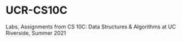 # UCR-CS10C
Labs, Assignments from CS 10C: Data Structures &amp; Algorithms at UC Riverside, Summer 2021
